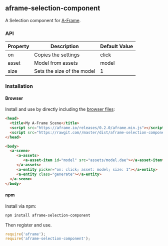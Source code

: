 ## aframe-selection-component

A Selection component for [A-Frame](https://aframe.io).

### API

| Property | Description                   | Default Value |
| -------- | ----------------------------- | ------------- |
| on       |  Copies the settings          | click         |
| asset    |  Model from assets            | model         |
| size     |  Sets the size of the model   | 1             |


### Installation

#### Browser

Install and use by directly including the [browser files](dist):

```html
<head>
  <title>My A-Frame Scene</title>
  <script src="https://aframe.io/releases/0.2.0/aframe.min.js"></script>
  <script src="https://rawgit.com//master/dist/aframe-selection-component.min.js"></script>
</head>

<body>
  <a-scene>
     <a-assets>
        <a-asset-item id="model" src="assets/model.dae"></a-asset-item>
     </a-assets>
     <a-entity picker="on: click; asset: model; size: 1"></a-entity>
     <a-entity class="generate"></a-entity>
  </a-scene>
</body>
```

#### npm

Install via npm:

```bash
npm install aframe-selection-component
```

Then register and use.

```js
require('aframe');
require('aframe-selection-component');
```
